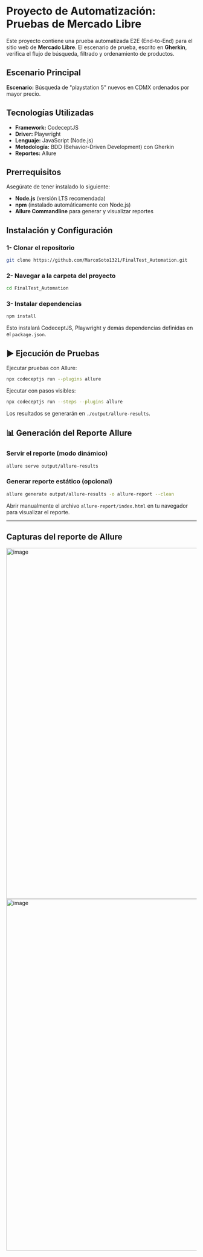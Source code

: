# Proyecto de Automatización: Pruebas de Mercado Libre

Este proyecto contiene una prueba automatizada E2E (End-to-End) para el sitio web de **Mercado Libre**. El escenario de prueba, escrito en **Gherkin**, verifica el flujo de búsqueda, filtrado y ordenamiento de productos.

## Escenario Principal

**Escenario:** Búsqueda de "playstation 5" nuevos en CDMX ordenados por mayor precio.

## Tecnologías Utilizadas

- **Framework:** CodeceptJS
- **Driver:** Playwright
- **Lenguaje:** JavaScript (Node.js)
- **Metodología:** BDD (Behavior-Driven Development) con Gherkin
- **Reportes:** Allure

## Prerrequisitos

Asegúrate de tener instalado lo siguiente:

- **Node.js** (versión LTS recomendada)
- **npm** (instalado automáticamente con Node.js)
- **Allure Commandline** para generar y visualizar reportes

## Instalación y Configuración

### 1- Clonar el repositorio

```bash
git clone https://github.com/MarcoSoto1321/FinalTest_Automation.git
```

### 2- Navegar a la carpeta del proyecto

```bash
cd FinalTest_Automation
```

### 3- Instalar dependencias

```bash
npm install
```

Esto instalará CodeceptJS, Playwright y demás dependencias definidas en el `package.json`.

## ▶️ Ejecución de Pruebas

Ejecutar pruebas con Allure:

```bash
npx codeceptjs run --plugins allure
```

Ejecutar con pasos visibles:

```bash
npx codeceptjs run --steps --plugins allure
```

Los resultados se generarán en `./output/allure-results`.

## 📊 Generación del Reporte Allure

### Servir el reporte (modo dinámico)

```bash
allure serve output/allure-results
```

### Generar reporte estático (opcional)

```bash
allure generate output/allure-results -o allure-report --clean
```

Abrir manualmente el archivo `allure-report/index.html` en tu navegador para visualizar el reporte.

---
## Capturas del reporte de Allure
<img width="1495" height="927" alt="image" src="https://github.com/user-attachments/assets/0c7fecac-f71e-4a2c-974a-b1d8fe5a23c3" />
<img width="1496" height="929" alt="image" src="https://github.com/user-attachments/assets/d8e697b0-5720-4d05-95f2-f09d8ecfe09e" />

